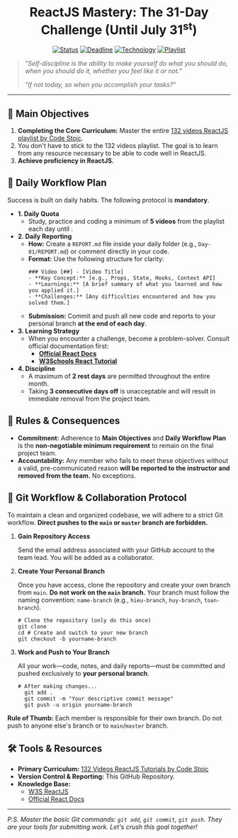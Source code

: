 <!-- HEADER SECTION -->
<div align="center">
  <h1>ReactJS Mastery: The 31-Day Challenge (Until July 31<sup>st</sup>)</h1>
  
  <p>
    <a href="https://github.com"><img src="https://img.shields.io/badge/Status-In%20Progress-orange" alt="Status"/></a>
    <a href="https://github.com"><img src="https://img.shields.io/badge/Deadline-July%2031st-red" alt="Deadline"/></a>
    <a href="https://react.dev/"><img src="https://img.shields.io/badge/Technology-ReactJS-blue?logo=react" alt="Technology"/></a>
    <a href="https://www.youtube.com/playlist?list=PLSsAz5wf2lkK_ekd0J__44KG6QoXetZza"><img src="https://img.shields.io/badge/Playlist-Coder%20Stoic-brightgreen?logo=youtube" alt="Playlist"/></a>
  </p>
</div>

<!-- MOTIVATIONAL QUOTE -->
<blockquote>
  <p><i>"Self-discipline is the ability to make yourself do what you should do, when you should do it, whether you feel like it or not."</i></p>
  <p><i>"If not today, so when you accomplish your tasks?"</i></p>
</blockquote>

<hr>

<!-- THE MISSION SECTION -->
<h2>🎯 Main Objectives</h2>
<ol>
  <li><strong>Completing the Core Curriculum:</strong> Master the entire <a href="https://www.youtube.com/playlist?list=PLSsAz5wf2lkK_ekd0J__44KG6QoXetZza">132 videos ReactJS playlist by Code Stoic</a>.</li>
  <li>You don't have to stick to the 132 videos playlist. The goal is to learn from any resource necessary to be able to code well in ReactJS.</li>
  <li><b>Achieve proficiency in ReactJS.</b></li>
</ol>

<!-- DAILY PROTOCOL SECTION -->
<h2>🚀 Daily Workflow Plan </h2>
<p>Success is built on daily habits. The following protocol is <strong>mandatory</strong>.</p>
<ul>
  <li>
    <strong>1. Daily Quota</strong>
    <ul>
      <li>Study, practice and coding a minimum of <strong>5 videos</strong> from the playlist each day until .</li>
    </ul>
  </li>
  <li>
    <strong>2. Daily Reporting</strong>
    <ul>
      <li><strong>How:</strong> Create a <code>REPORT.md</code> file inside your daily folder (e.g., <code>Day-01/REPORT.md</code>) or comment directly in your code.</li>
      <li><strong>Format:</strong> Use the following structure for clarity:</li>
      <pre><code>### Video [##] - [Video Title]
- **Key Concept:** [e.g., Props, State, Hooks, Context API]
- **Learnings:** [A brief summary of what you learned and how you applied it.]
- **Challenges:** [Any difficulties encountered and how you solved them.]</code></pre>
      <li><strong>Submission:</strong> Commit and push all new code and reports to your personal branch <strong>at the end of each day</strong>.</li>
    </ul>
  </li>
  <li>
    <strong>3. Learning Strategy</strong>
    <ul>
      <li>When you encounter a challenge, become a problem-solver. Consult official documentation first:
        <ul>
          <li><a href="https://react.dev/"><strong>Official React Docs</strong></a></li>
          <li><a href="https://www.w3schools.com/react/"><strong>W3Schools React Tutorial</strong></a></li>
        </ul>
      </li>
    </ul>
  </li>
  <li>
    <strong>4. Discipline</strong>
    <ul>
      <li>A maximum of <strong>2 rest days</strong> are permitted throughout the entire month.</li>
      <li>Taking <strong>3 consecutive days off</strong> is unacceptable and will result in immediate removal from the project team.</li>
    </ul>
  </li>
</ul>

<!-- RULES & CONSEQUENCES SECTION -->
<h2>📜 Rules & Consequences</h2>
<ul>
  <li><strong>Commitment:</strong> Adherence to <strong>Main Objectives</strong> and <strong>Daily Workflow Plan</strong> is the <strong>non-negotiable minimum requirement</strong> to remain on the final project team.</li>
  <li><strong>Accountability:</strong> Any member who fails to meet these objectives without a valid, pre-communicated reason <strong>will be reported to the instructor and removed from the team.</strong> No exceptions.</li>
</ul>

<!-- GIT WORKFLOW SECTION -->
<h2>📂 Git Workflow & Collaboration Protocol</h2>
<p>To maintain a clean and organized codebase, we will adhere to a strict Git workflow. <strong>Direct pushes to the <code>main</code> or <code>master</code> branch are forbidden.</strong></p>
<ol>
  <li>
    <strong>Gain Repository Access</strong>
    <p>Send the email address associated with your GitHub account to the team lead. You will be added as a collaborator.</p>
  </li>
  <li>
    <strong>Create Your Personal Branch</strong>
    <p>Once you have access, clone the repository and create your own branch from <code>main</code>. <strong>Do not work on the <code>main</code> branch.</strong> Your branch must follow the naming convention: <code>name-branch</code> (e.g., <code>hieu-branch</code>, <code>huy-branch</code>, <code>toan-branch</code>).</p>
    <pre><code class="lang-bash"># Clone the repository (only do this once)
git clone <repository_url>
cd <repository_name># Create and switch to your new branch
git checkout -b yourname-branch</code></pre>
  </li>
  <li>
    <strong>Work and Push to Your Branch</strong>
    <p>All your work—code, notes, and daily reports—must be committed and pushed exclusively to <strong>your personal branch</strong>.</p>
    <pre><code class="lang-bash"># After making changes...
  git add .
  git commit -m "Your descriptive commit message"
  git push -u origin yourname-branch</code></pre>
  </li>
</ol>
<p><strong>Rule of Thumb:</strong> Each member is responsible for their own branch. Do not push to anyone else's branch or to <code>main</code>/<code>master</code> branch.</p>

<!-- TOOLS & RESOURCES SECTION -->
<h2>🛠️ Tools & Resources</h2>
<ul>
  <li><strong>Primary Curriculum:</strong> <a href="https://www.youtube.com/playlist?list=PLSsAz5wf2lkK_ekd0J__44KG6QoXetZza">132 Videos ReactJS Tutorials by Code Stoic</a></li>
  <li><strong>Version Control & Reporting:</strong> This GitHub Repository.</li>
  <li><strong>Knowledge Base:</strong> 
    <ul>
      <li><a href="https://www.w3schools.com/REACT/DEFAULT.ASP">W3S ReactJS</a></li>
      <li><a href="https://react.dev/">Official React Docs</a></li>
    </ul> 
</ul>

<hr>

<!-- FOOTER -->
<p><i>P.S. Master the basic Git commands: <code>git add</code>, <code>git commit</code>, <code>git push</code>. They are your tools for submitting work. Let's crush this goal together!</i></p>
